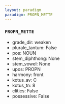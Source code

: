 ```yaml
---
layout: paradigm
paradigm: PROPN_METTE
---
```

### ` PROPN_METTE `


* grade_dir: weaken
* plurale_tantum: False
* pos: NOUN
* stem_diphthong: None
* stem_vowel: None
* upos: PROPN
* harmony: front
* kotus_av: C
* kotus_tn: 8
* clitics: False
* possessive: False
